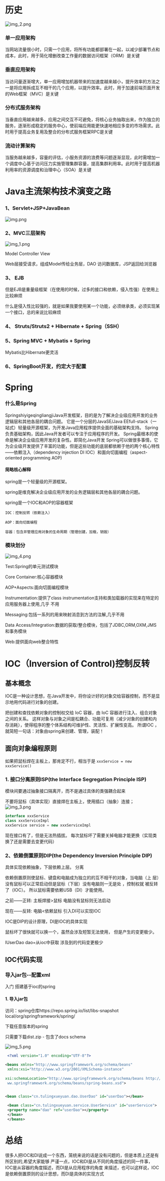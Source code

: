 # 历史

![img_2.png](img_2.png)

### 单一应用架构

当网站流量很小时，只需一个应用，将所有功能都部署在一起，以减少部署节点和成本，此时，用于简化增删改查工作量的数据访问框架（ORM）是关键

### 垂直应用架构

当访问量逐渐增大，单一应用增加机器带来的加速度越来越小，提升效率的方法之一是将应用拆成互不相干的几个应用，以提升效率。此时，用于加速前端页面开发的Web框架（MVC）是关键

### 分布式服务架构

当垂直应用越来越多，应用之间交互不可避免，将核心业务抽取出来，作为独立的服务，逐渐形成稳定的服务中心，使前端应用能更快速地相应多变的市场需求。此时用于提高业务复用及整合的分布式服务框架RPC是关键

### 流动计算架构

当服务越来越多，容量的评估，小服务资源的浪费等问题逐渐显现，此时需增加一个调度中心基于访问压力实施管理集群容量，提高集群利用率。此时用于提高机器利用率的资源调度和治理中心（SOA）是关键

# Java主流架构技术演变之路

### 1、Servlet+JSP+JavaBean

![img.png](img.png)

### 2、MVC三层架构

![img_1.png](img_1.png)

Model Controller View

Web层接受请求，组成Model传给业务层，DAO 访问数据库，JSP返回给浏览器

### 3、 EJB 

但是EJB是重量级框架（在使用的时候，过多的接口和依赖，侵入性强）在使用上比较麻烦

什么是侵入性比较强的，就是如果我要使用某一个功能，必须继承类，必须实现某一个接口，总的来说比较麻烦

### 4、 Struts/Struts2 + Hibernate + Spring（SSH）

### 5、Spring MVC + Mybatis + Spring

Mybatis比Hibernate更灵活

### 6、SpringBoot开发，约定大于配置

# Spring

### 什么是Spring

SpringshiyigeqingliangjiJava开发框架，目的是为了解决企业级应用开发的业务逻辑层和其他各层的耦合问题。
它是一个分层的JavaSE/Java EEfull-stack（一站式）轻量级开源框架，为开发Java应用程序提供全面的基础架构支持。
Spring负责基础架构，因此Java开发者可以专注于应用程序的开发。
Spring最根本的使命是解决企业级应用开发的复杂性。即简化Java开发
Spring可以做很多事情，它为企业级开发提供了丰富的功能，但是这些功能的底层都依赖于他的两个核心特性——依赖注入（dependency injection DI IOC）和面向切面编程（aspect-oriented programming AOP)

#### 简略核心解释

spring是一个轻量级的开源框架。

spring是维克解决企业级应用开发的业务逻辑层和其他各层的耦合问题。

spring是一个IOC和AOP的容器框架

    IOC：控制反转（依赖注入）

    AOP：面向切面编程

    容器：包含并管理应用对象的生命周期（管理创建，加载，销毁）

### 模块划分

![img_4.png](img_4.png)

Test:Spring的单元测试模块

Core Container:核心容器模块

AOP+Aspects:面向切面编程模块

Instrumentation:提供了class instrumentation支持和类加载器的实现来在特定的应用服务器上使用,几乎
不用

Messaging:包括一系列的用来映射消息到方法的注解,几乎不用

Data Access/Integration:数据的获取/整合模块，包括了JDBC,ORM,OXM,JMS和事务模块

Web:提供面向web整合特性

# IOC（Inversion of Control)控制反转

## 基本概念

IOC是一种设计思想，在Java开发中，将你设计好的对象交给容器控制，而不是显示地用代码进行对象的创建。 

把创建和查找依赖对象的控制权交给 IoC 容器，由 IoC 容器进行注入、组合对象之间的关系。
这样对象与对象之间是松耦合、功能可复用（减少对象的创建和内存消耗），使得程序的整个体系结构可维护性、灵活性、扩展性变高。
所谓IOC ，就简短一句话：对象由spring来创建、管理，装配！

## 面向对象编程原则
如果把鼠标焊在主板上，那肯定不行，相当于是
```xxxService = new xxxService()```

### 1. 接口分离原则ISP(the Interface Segregation Principle ISP)
模块间要通过抽象接口隔离开，而不是通过具体的类强耦合起来

不要将鼠标（具体实现）直接焊在主板上，使用插口（抽象）连接；
![img_3.png](img_3.png)

```java
interface xxxService
class xxxServiceImpl
xxxService service = new xxxServiceImpl
```

现在接口有了，但是无法热插拔。 每次鼠标坏了需要关掉电脑才能更换（实现类换了还是需要去变更代码）

###  2、依赖倒置原则DIP(the Dependency Inversion Principle DIP)

具体实现依赖抽象，下层依赖上层。    分离

依赖倒置原则使鼠标、键盘和电脑成为独立的的互不相干的对象，当电脑（上
层）没有鼠标可以正常启动但是鼠标（下层）没有电脑则一无是处 ，控制权就
被反转了（IOC）。 所以鼠标需要依赖USB（DI）才能使用。

之前——正转: 主板焊接>鼠标    电脑没有鼠标则无法启动    

现在——反转: 电脑<依赖鼠标     引入DI可以实现IOC

IOC是DIP的设计原理，DI是IOC的具体实现

鼠标坏了很快就可以换一个，虽然会涉及短暂无法使用， 但是产生的变更极少。

IUserDao dao=从ioc中获取     涉及到的代码变更极少

## IOC代码实现

### 导入jar包--配置xml    

入门  搭建基于ioc的spring

#### 1. 导入jar包

访问：spring仓库https://repo.spring.io/list/libs-snapshot
local/org/springframework/spring/

下载任意版本的spring

只需要下载dist.zip    -  包含了docs    schema

![img_5.png](img_5.png)

```xml
 <?xml version="1.0" encoding="UTF‐8"?>

<beans xmlns="http://www.springframework.org/schema/beans"
 xmlns:xsi="http://www.w3.org/2001/XMLSchema‐instance"
 
xsi:schemaLocation="http://www.springframework.org/schema/beans http://w
 ww.springframework.org/schema/beans/spring‐beans.xsd">

 
<bean class="cn.tulingxueyuan.dao.UserDao" id="userDao"></bean>

 <bean class="cn.tulingxueyuan.service.UserService" id="userService">
 <property name="dao" ref="userDao"></property>
 </bean>
 </beans>
```

# 总结

很多人把IOC和DI说成一个东西，笼统来说的话是没有问题的，但是本质上还是有所区别的,希望大家能够
严谨一点，IOC和DI是从不同的角度描述的同一件事，IOC是从容器的角度描述，而DI是从应用程序的角度
来描述，也可以这样说，IOC是依赖倒置原则的设计思想，而DI是具体的实现方式